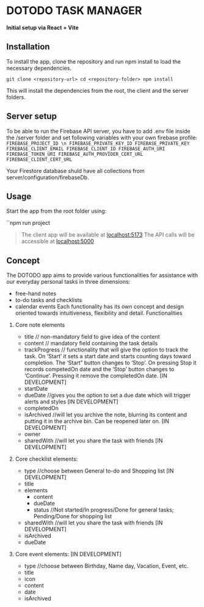 # DOTODO TASK MANAGER

**Initial setup via React + Vite**

## Installation
To install the app, clone the repository and run npm install to load the necessary dependencies.

``git clone <repository-url>
cd <repository-folder>
npm install``

This will install the dependencies from the root, the client and the server folders. 

## Server setup
To be able to run the Firebase API server, you have to add .env file inside the /server folder and set following variables with your own firebase profile: 
``FIREBASE_PROJECT_ID \n
FIREBASE_PRIVATE_KEY_ID
FIREBASE_PRIVATE_KEY
FIREBASE_CLIENT_EMAIL
FIREBASE_CLIENT_ID
FIREBASE_AUTH_URI
FIREBASE_TOKEN_URI
FIREBASE_AUTH_PROVIDER_CERT_URL
FIREBASE_CLIENT_CERT_URL``

Your Firestore database shuld have all collections from server/configuration/firebaseDb.

## Usage
Start the app from the root folder using:

``npm run project
> The client app will be available at [localhost:5173](http://localhost:5173/)
> The API calls will be accessible at [localhost:5000](http://localhost:5000/)

## Concept

The DOTODO app aims to provide various functionalities for assistance with our everyday personal tasks in three dimensions: 
-	free-hand notes 
-	to-do tasks and checklists
-	calendar events
Each functionality has its own concept and design oriented towards intuitiveness, flexibility and detail. 
Functionalities
1. Core note elements
   - title              // non-mandatory field to give idea of the content
   - content            // mandatory field containing the task details
   - trackProgress      // functionality that will give the option to track the task. On ‘Start’ it sets a start date and starts counting days toward completion. The ‘Start” button changes to ‘Stop’. On pressing Stop it records competedOn date and the ‘Stop’ button changes to ‘Continue’. Pressing it remove the completedOn date. [IN DEVELOPMENT]
   - startDate
   - dueDate            //gives you the option to set a due date which will trigger alerts and styles [IN DEVELOPMENT]
   - completedOn
   - isArchived         //will let you archive the note, blurring its content and putting it in the archive bin. Can be reopened later on. [IN DEVELOPMENT]
   - owner
   - sharedWith         //will let you share the task with friends [IN DEVELOPMENT]

2. Core checklist elements:
   - type                //choose between General to-do and Shopping list [IN DEVELOPMENT]
   - title
   - elements
      - content
      - dueDate
      - status           //Not started/In progress/Done for general tasks; Pending/Done for shopping list
   - sharedWith          //will let you share the task with friends [IN DEVELOPMENT]
   - isArchived
   - dueDate

3. Core event elements:  [IN DEVELOPMENT]
   - type                //choose between Birthday, Name day, Vacation, Event, etc.
   - title
   - icon
   - content
   - date
   - isArchived
